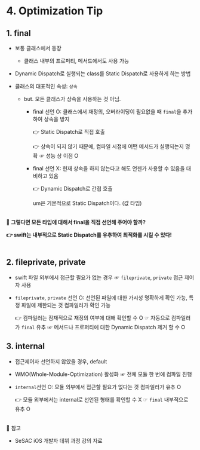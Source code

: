 # 4. Optimization Tip

## 1. final

- 보통 클래스에서 등장
  - 클래스 내부의 프로퍼티, 메서드에서도 사용 가능

- Dynamic Dispatch로 실행되는 class를 Static Dispatch로 사용하게 하는 방법

- 클래스의 대표적인 속성: `상속`

  - but. 모든 클래스가 상속을 사용하는 것 아님.

    - final 선언 O: 클래스에서 재정의, 오버라이딩이 필요없을 때 `final`을 추가하여 상속을 방지

      👉 Static Dispatch로 직접 호출

      👉 상속이 되지 않기 때문에, 컴파일 시점에 어떤 메서드가 실행되는지 명확 ☞ 성능 상 이점 O

    - final 선언 X: 현재  상속을 하지 않는다고 해도 언젠가 사용할 수 있음을 대비하고 있음

      👉 Dynamic Dispatch로 간접 호출

      um은 기본적으로 Static Dispatch이다. (값 타임)<br><br>

      

**🙋 그렇다면 모든 타입에 대해서 final을 직접 선언해 주어야 할까?**

  **👉 swift는 내부적으로 Static Dispatch를 유추하여 최적화를 시킬 수 있다!**
<br><br>

## 2. fileprivate, private

- swift 파일 외부에서 접근할 필요가 없는 경우 ☞ `fileprivate`, `private`  접근 제어자 사용

- `fileprivate`, `private` 선언 O: 선언된 파일에 대한 가시성 명확하게 확인 가능, 특정 파일에 제한되는 것 컴파일러가 확인 가능

  👉 컴파일러는 잠재적으로 재정의 여부에 대해 확인할 수 O ☞ 자동으로 컴파일러가 `final` 유추 ☞ 메서드나 프로퍼티에 대한 Dynamic Dispatch 제거 할 수 O



## 3. internal

- 접근제어자 선언하지 않았을 경우, default

- WMO(Whole-Module-Optimization) 활성화 ☞ 전체 모듈 한 번에 컴파일 진행

- `internal`선언 O: 모듈 외부에서 접근할 필요가 없다는 것 컴파일러가 유추 O

  👉 모듈 외부에서는 internal로 선언된 형태를 확인할 수 X ☞ `final` 내부적으로 유추 O
  
<br>
🔖 참고

- SeSAC iOS 개발자 데뷔 과정 강의 자료
